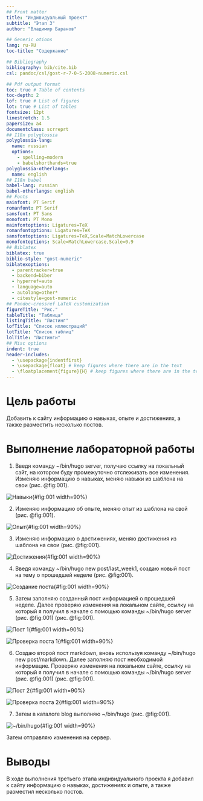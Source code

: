 ```yaml
---
## Front matter
title: "Индивидуальный проект"
subtitle: "Этап 3"
author: "Владимир Баранов"

## Generic otions
lang: ru-RU
toc-title: "Содержание"

## Bibliography
bibliography: bib/cite.bib
csl: pandoc/csl/gost-r-7-0-5-2008-numeric.csl

## Pdf output format
toc: true # Table of contents
toc-depth: 2
lof: true # List of figures
lot: true # List of tables
fontsize: 12pt
linestretch: 1.5
papersize: a4
documentclass: scrreprt
## I18n polyglossia
polyglossia-lang:
  name: russian
  options:
	- spelling=modern
	- babelshorthands=true
polyglossia-otherlangs:
  name: english
## I18n babel
babel-lang: russian
babel-otherlangs: english
## Fonts
mainfont: PT Serif
romanfont: PT Serif
sansfont: PT Sans
monofont: PT Mono
mainfontoptions: Ligatures=TeX
romanfontoptions: Ligatures=TeX
sansfontoptions: Ligatures=TeX,Scale=MatchLowercase
monofontoptions: Scale=MatchLowercase,Scale=0.9
## Biblatex
biblatex: true
biblio-style: "gost-numeric"
biblatexoptions:
  - parentracker=true
  - backend=biber
  - hyperref=auto
  - language=auto
  - autolang=other*
  - citestyle=gost-numeric
## Pandoc-crossref LaTeX customization
figureTitle: "Рис."
tableTitle: "Таблица"
listingTitle: "Листинг"
lofTitle: "Список иллюстраций"
lotTitle: "Список таблиц"
lolTitle: "Листинги"
## Misc options
indent: true
header-includes:
  - \usepackage{indentfirst}
  - \usepackage{float} # keep figures where there are in the text
  - \floatplacement{figure}{H} # keep figures where there are in the text
---
```


# Цель работы

Добавить к сайту информацию о навыках, опыте и достижениях, а также разместить несколько постов.

# Выполнение лабораторной работы

1.  Введя команду ~/bin/hugo server, получаю ссылку на локальный сайт, на котором буду промежуточно отслеживать все изменения. Изменяю информацию о навыках, меняю навыки из шаблона на свои (рис. @fig:001).

![Навыки](image/01.png){#fig:001 width=90%}

2. Изменяю информацию об опыте, меняю опыт из шаблона на свой (рис. @fig:001).

![Опыт](image/02.png){#fig:001 width=90%}


3. Изменяю информацию о достижениях, меняю достижения из шаблона на свои (рис. @fig:001).

![Достижения](image/03.png){#fig:001 width=90%}

4. Введя команду ~/bin/hugo new post/last_week1, создаю новый пост на тему о прошедшей неделе (рис. @fig:001).

![Создание поста](image/04.png){#fig:001 width=90%}


5. Затем заполняю созданный пост информацией о прошедшей неделе. Далее проверяю изменения на локальном сайте, ссылку на который я получил в начале с помощью команды ~/bin/hugo server (рис. @fig:001) (рис. @fig:001).

![Пост 1](image/05.png){#fig:001 width=90%}

![Проверка поста 1](image/06.png){#fig:001 width=90%}


6. Создаю второй пост markdown, вновь используя команду ~/bin/hugo new post/markdown. Далее заполняю пост необходимой информацие. Проверяю изменения на локальном сайте, ссылку на который я получил в начале с помощью команды ~/bin/hugo server (рис. @fig:001) (рис. @fig:001).

![Пост 2](image/07.png){#fig:001 width=90%}

![Проверка поста 2](image/08.png){#fig:001 width=90%}


7. Затем в каталоге blog выполняю ~/bin/hugo (рис. @fig:001).

![~/bin/hugo](image/09.png){#fig:001 width=90%}

Затем отправляю изменения на сервер.

# Выводы

В ходе выполнения третьего этапа индивидуального проекта я добавил к сайту информацию о навыках, достижениях и опыте, а также разместил несколько постов.

